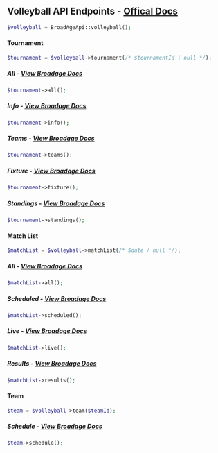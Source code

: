 ## Volleyball API Endpoints - [Offical Docs](https://www.broadage.com/developers/volleyball-api/)

```php
$volleyball = BroadAgeApi::volleyball();
```

#### Tournament

```php
$tournament = $volleyball->tournament(/* $tournamentId | null */);
```

##### All - [View Broadage Docs](https://www.broadage.com/developers/volleyball-api/tournament-list)

```php
$tournament->all();
```

##### Info - [View Broadage Docs](https://www.broadage.com/developers/volleyball-api/tournament-info)

```php
$tournament->info();
```

##### Teams - [View Broadage Docs](https://www.broadage.com/developers/volleyball-api/tournament-teams)

```php
$tournament->teams();
```

##### Fixture - [View Broadage Docs](https://www.broadage.com/developers/volleyball-api/tournament-fixture)

```php
$tournament->fixture();
```

##### Standings - [View Broadage Docs](https://www.broadage.com/developers/volleyball-api/tournament-standings)

```php
$tournament->standings();
```

#### Match List

```php
$matchList = $volleyball->matchList(/* $date / null */);
```

##### All - [View Broadage Docs](https://www.broadage.com/developers/volleyball-api/match-list-all)

```php
$matchList->all();
```

##### Scheduled - [View Broadage Docs](https://www.broadage.com/developers/volleyball-api/match-list-scheduled)

```php
$matchList->scheduled();
```

##### Live - [View Broadage Docs](https://www.broadage.com/developers/volleyball-api/match-list-live)

```php
$matchList->live();
```

##### Results - [View Broadage Docs](https://www.broadage.com/developers/volleyball-api/match-list-results)

```php
$matchList->results();
```

#### Team

```php
$team = $volleyball->team($teamId);
```

##### Schedule - [View Broadage Docs](https://www.broadage.com/developers/volleyball-api/team-schedule)

```php
$team->schedule();
```